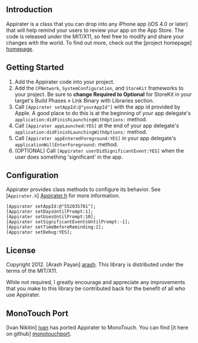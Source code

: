 Introduction
------------
Appirater is a class that you can drop into any iPhone app (iOS 4.0 or later) that will help remind your users
to review your app on the App Store. The code is released under the MIT/X11, so feel free to
modify and share your changes with the world. To find out more, check out the [project
homepage] [homepage].


Getting Started
---------------
1. Add the Appirater code into your project.
2. Add the `CFNetwork`, `SystemConfiguration`, and `StoreKit` frameworks to your project. Be sure to **change Required to Optional** for StoreKit in your target's Build Phases » Link Binary with Libraries section.
3. Call `[Appirater setAppId:@"yourAppId"]` with the app id provided by Apple. A good place to do this is at the beginning of your app delegate's `application:didFinishLaunchingWithOptions:` method.
4. Call `[Appirater appLaunched:YES]` at the end of your app delegate's `application:didFinishLaunchingWithOptions:` method.
5. Call `[Appirater appEnteredForeground:YES]` in your app delegate's `applicationWillEnterForeground:` method.
6. (OPTIONAL) Call `[Appirater userDidSignificantEvent:YES]` when the user does something 'significant' in the app.

Configuration
-------------

Appirater provides class methods to configure its behavior. See [`Appirater.h`] [Appirater.h] for more information.

    [Appirater setAppId:@"552035781"];
    [Appirater setDaysUntilPrompt:1];
    [Appirater setUsesUntilPrompt:10];
    [Appirater setSignificantEventsUntilPrompt:-1];
    [Appirater setTimeBeforeReminding:2];
    [Appirater setDebug:YES];

License
-------
Copyright 2012. [Arash Payan] [arash].
This library is distributed under the terms of the MIT/X11.

While not required, I greatly encourage and appreciate any improvements that you make
to this library be contributed back for the benefit of all who use Appirater.

MonoTouch Port
--------------
[Ivan Nikitin] [ivan] has ported Appirater to MonoTouch. You can find [it here on github] [monotouchport].

[homepage]: http://arashpayan.com/blog/index.php/2009/09/07/presenting-appirater/
[arash]: http://arashpayan.com
[ivan]: https://www.facebook.com/nikitinivan
[monotouchport]: https://github.com/chebum/Appirater-for-MonoTouch
[Appirater.h]: https://github.com/arashpayan/appirater/blob/master/Appirater.h